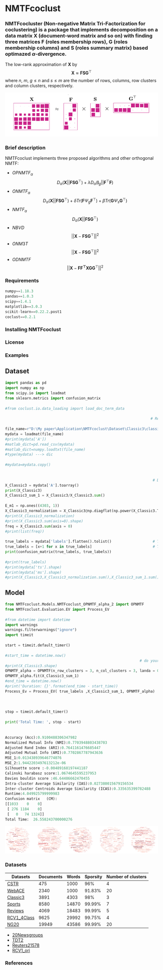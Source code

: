 # **NMTFcoclust**  
### **NMTFcocluster** (Non-negative Matrix Tri-Factorization for coclustering) is a package that implements decomposition on a data matrix $\mathbf{X}$ (document-word matrix and so on) with finding three  matrices $\mathbf{F}$ (roles membership rows), $\mathbf{G}$ (roles membership columns) and $\mathbf{S}$ (roles summary matrix) based optimazed $\alpha$-divergence.

 The low-rank approximation of $\mathbf{X}$ by
     $$\mathbf{X} \approx \mathbf{FSG}^{\top} $$
where $n$, $m$, $g \leqslant n$ and $s \leqslant m$ are the number of rows, columns, row clusters and column clusters, respectively.


![NMTF](https://github.com/Saeidhoseinipour/NMTFcoclust/blob/master/Doc/Image/nmtf7.png?raw=true)


### Brief description 
NMTFcoclust implements three proposed algorithms and other orthogonal NMTF:
- $OPNMTF_{\alpha}$ 
  $$D_{\alpha}(\mathbf{X}||\mathbf{FSG}^{\top})+\lambda D_{\alpha}(\mathbf{I}_{g}||\mathbf{F}^{\top}\mathbf{F})$$  
- $ONMTF_{\alpha}$
   $$D_{\alpha}(\mathbf{X}||\mathbf{FSG}^{\top})+ \delta Tr(\mathbf{F}\Psi_{g}\mathbf{F}^{\top}) +	\beta Tr(\mathbf{G} \Psi_{s}\mathbf{G}^{\top})$$
- $NMTF_{\alpha}$
 $$D_{\alpha}(\mathbf{X}||\mathbf{FSG}^{\top})$$ 
- $NBVD$
 $$||\mathbf{X}-\mathbf{FSG}^{\top}||^{2}$$
- $ONM3T$
 $$||\mathbf{X}-\mathbf{FSG}^{\top}||^{2}$$
- $ODNMTF$
 $$||\mathbf{X}-\mathbf{FF^{\top}XGG}^{\top}||^{2}$$

### Requirements
```python
numpy==1.18.3
pandas==1.0.3
scipy==1.4.1
matplotlib==3.0.3
scikit-learn==0.22.2.post1
coclust==0.2.1

```
### Installing NMTFcoclust

### License

### Examples
## Dataset
```python
import pandas as pd 
import numpy as np
from scipy.io import loadmat
from sklearn.metrics import confusion_matrix 

#from coclust.io.data_loading import load_doc_term_data

                                                                   # Read Data Sets ------->  Classic3

file_name=r"D:\My paper\Application\NMTFcoclust\Dataset\Classic3\classic3.mat"
mydata = loadmat(file_name)
#print(mydata['A'])
#matlab_dict=pd.read_csv(mydata)
#matlab_dict=numpy.loadtxt(file_name)
#type(mydata) ---> dic		

#mydata=mydata.copy()


                                                                    # Data matrix 
X_Classic3 = mydata['A'].toarray()
print(X_Classic3)
X_Classic3_sum_1 = X_Classic3/X_Classic3.sum()

E_m1 = np.ones((4303, 1))
X_Classic3_normalization = X_Classic3@np.diagflat(np.power(X_Classic3.T@X_Classic3@E_m1, -0.5))
#print(X_Classic3_normalization)
#print(X_Classic3.sum(axis=0).shape)
freq = X_Classic3.sum(axis = 0)
#print(list(freq))
                                                                    
true_labels = mydata['labels'].flatten().tolist()                   # True labels list [0,0,0,..,1,1,1,..,2,2,2]  n_row_cluster = 3
true_labels = [x+1 for x in true_labels]                            # True labels list [1,1,1,..,2,2,2,..,3,3,3]  n_row_cluster = 3
print(confusion_matrix(true_labels, true_labels))

#print(true_labels)                                               
#print(mydata['ts'].shape)
#print(mydata['ms'].shape)
#print(X_Classic3,X_Classic3_normalization.sum(),X_Classic3_sum_1.sum())


```

## Model
```python
from NMTFcoclust.Models.NMTFcoclust_OPNMTF_alpha_2 import OPNMTF
from NMTFcoclust.Evaluation.EV import Process_EV

#from datetime import datetime
import warnings
warnings.filterwarnings("ignore")
import timeit

start = timeit.default_timer()

#start_time = datetime.now()
                                                              # do your work here
#print(X_Classic3.shape)
OPNMTF_alpha = OPNMTF(n_row_clusters = 3, n_col_clusters = 3, landa = 0.3,  mu = 0.3,  alpha = 0.4, max_iter=1)
OPNMTF_alpha.fit(X_Classic3_sum_1)
#end_time = datetime.now()
#print('Duration: {}'.format(end_time - start_time))
Process_Ev = Process_EV( true_labels ,X_Classic3_sum_1, OPNMTF_alpha) 



stop = timeit.default_timer()

print('Total Time: ', stop - start)  


Accuracy (Acc):0.9100488306347982
Normalized Mutual Info (NMI):0.7703948803438703
Adjusted Rand Index (ARI):0.7641161476685447
Adjusted Mutual Info (AMI):0.7702867787943636
MSE_1:0.013438939646774076
MSE_2:1.9442203497613212e-06
Silhouette score :-0.00489168197441187
Calinski harabasz score:1.0674645595237953
Davies bouldin score :46.64486662470455
Intra-cluster Average Similarity (IAS):0.027380015679156534
Inter-cluster Centroids Average Similarity (ICAS):0.335635399782488
Runtime:4.049925799999983
Confusion matrix   (CM):
[[1033    0    0]
 [ 276 1184    0]
 [   0   74 1324]]
Total Time:  26.558243700000276
```

![WC](https://github.com/Saeidhoseinipour/NMTFcoclust/blob/master/Doc/Image/WC_1_5_bold_31_32_11_22_33_v2.png?raw=true)

### Datasets

| Datasets | Documents | Words | Sporsity | Number of clusters |
| -- | ----------- | -- | -- | -- |
| [CSTR](https://github.com/Saeidhoseinipour/NMTFcoclust/blob/master/Datasets/cstr.mat) | 475 | 1000 | 96% | 4 |
| [WebACE](https://github.com/Saeidhoseinipour/NMTFcoclust/blob/master/Datasets/WebACE..mat) |2340  |1000  | 91.83% |20  |
| [Classic3](https://github.com/Saeidhoseinipour/NMTFcoclust/blob/master/Datasets/classic3.mat) |3891  |4303  |98%  |3  |
| [Sports](https://github.com/Saeidhoseinipour/NMTFcoclust/blob/master/Datasets/sports..mat) |8580  |14870  | 99.99% |7  |
| [Reviews](https://github.com/Saeidhoseinipour/NMTFcoclust/blob/master/Datasets/reviews..mat) |4069  |18483  | 99.99% |5  |
| [RCV1_4Class](https://github.com/Saeidhoseinipour/NMTFcoclust/blob/master/Datasets/RCV1_4Class.mat) |9625  |29992  | 99.75% |4  |
| [NG20](https://github.com/Saeidhoseinipour/NMTFcoclust/blob/master/Datasets/NG20..mat) |19949  | 43586 | 99.99% |20  |


- [20Newsgroups](https://github.com/Saeidhoseinipour/NMTFcoclust/blob/master/Datasets/20Newsgroups.mat)
- [TDT2](https://github.com/Saeidhoseinipour/NMTFcoclust/blob/master/Datasets/TDT2..mat)
- [Reuters21578](https://github.com/Saeidhoseinipour/NMTFcoclust/blob/master/Datasets/Reuters21578..mat)
- [RCV1_ori](https://github.com/Saeidhoseinipour/NMTFcoclust/blob/master/Datasets/RCV1_ori..mat)


### References


